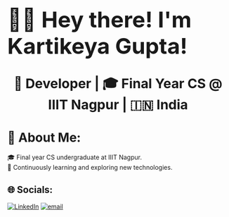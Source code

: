 <p align="center">
  <h1 style="font-size: 50px;">👋🏻 Hey there! I'm Kartikeya Gupta!</h1>
</p>

<p align="center">
  <strong style="font-size: 30px;">🚀 Developer | 🎓 Final Year CS @ IIIT Nagpur | 🇮🇳 India</strong>
</p>


# 💫 About Me:
🎓   Final year CS undergraduate at IIIT Nagpur.<br>🌱   Continuously learning and exploring new technologies.


## 🌐 Socials:
[![LinkedIn](https://img.shields.io/badge/LinkedIn-%230077B5.svg?logo=linkedin&logoColor=white)](https://linkedin.com/in/in/thekartikeyagupta-70055725k) [![email](https://img.shields.io/badge/Email-D14836?logo=gmail&logoColor=white)](mailto:kartikeyagupta720@gmail.com) 


<!-- Proudly created with GPRM ( https://gprm.itsvg.in ) -->
